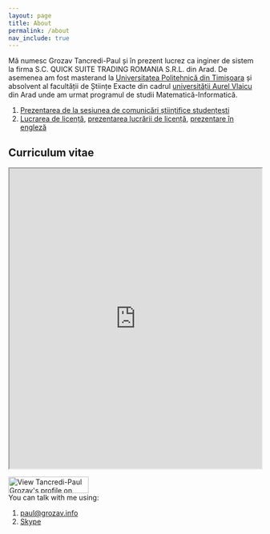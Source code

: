```yaml
---
layout: page
title: About
permalink: /about
nav_include: true
---
```

<p>Mă numesc Grozav Tancredi-Paul și în prezent lucrez ca inginer de sistem la firma S.C. QUICK SUITE TRADING ROMANIA S.R.L. din Arad. De asemenea am fost masterand la <a href="http://www.upt.ro">Universitatea Politehnică din Timișoara</a> și absolvent al facultății de Științe Exacte din cadrul <a href="http://www.uav.ro">universității Aurel Vlaicu</a> din Arad unde am urmat programul de studii Matematică-Informatică.</p>
<ol>
  <li><a title="Sesiunea de comunicări științifice studențești" href="https://docs.google.com/open?id=0B3p55e71TUSuUEh4dE9LQjBFaGM">Prezentarea de la sesiunea de comunicări științifice studențești</a></li>
  <li><a title="Lucrare licență" href="https://docs.google.com/open?id=0B3p55e71TUSueDJaNzJ2ZUZSanlNSDVlRlZta05FQQ">Lucrarea de licență</a>, <a title="Prezentarea lucrării de licență" href="https://docs.google.com/open?id=0B3p55e71TUSuV3Y0RmxVYXN1ZjA">prezentarea lucrării de licență</a>, <a href="https://docs.google.com/open?id=0B3p55e71TUSuN3B3a1VieEdZVW8">prezentare în engleză</a></li>
</ol>
<h2>Curriculum vitae</h2>
<p><iframe src="https://docs.google.com/file/d/0B3p55e71TUSuZDg1VmwtZTdaWW8/preview" width="100%" height="600px"></iframe></p>
<p><a href="https://ro.linkedin.com/pub/tancredi-paul-grozav/78/804/258" target="_blank"><img src="https://static.licdn.com/scds/common/u/img/webpromo/btn_myprofile_160x33.png" width="160" height="33" border="0" alt="View Tancredi-Paul Grozav's profile on LinkedIn"></a><br />
You can talk with me using:
<ol>
  <li><a href="mailto:paul@grozav.info">paul@grozav.info</a></li>
  <li><a href="http://www.skype.com/en/">Skype</a> <script type="text/javascript" src="https://secure.skypeassets.com/i/scom/js/skype-uri.js"></script><div id="SkypeButton_Call_skype.tedi_1"><script type="text/javascript">Skype.ui({"name": "dropdown","element": "SkypeButton_Call_skype.tedi_1","participants": ["skype.tedi"],"imageSize": 32});</script></div></li>
</ol>
